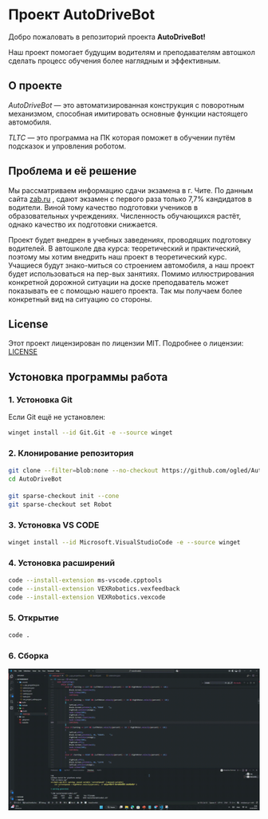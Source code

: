 # Проект AutoDriveBot
Добро пожаловать в репозиторий проекта **AutoDriveBot!**

Наш проект помогает будущим водителям и преподавателям автошкол сделать процесс обучения более наглядным и эффективным.

## О проекте
*AutoDriveBot* — это автоматизированная конструкция с поворотным механизмом, способная имитировать основные функции настоящего автомобиля.

*TLTC* — это программа на ПК которая поможет в обучении путём подсказок и упровления роботом.

## Проблема и её решение
Мы рассматриваем информацию сдачи экзамена в г. Чите. По данным сайта [zab.ru](https://zab.ru/) , сдают экзамен с первого раза только 7,7% кандидатов в водители. Виной тому качество подготовки учеников в образовательных учреждениях. Численность обучающихся растёт, однако качество их подготовки снижается.

Проект будет внедрен в учебных заведениях, проводящих подготовку водителей. В автошколе два курса: теоретический и практический, поэтому мы хотим внедрить наш проект в теоретический курс. Учащиеся будут знако-миться со строением автомобиля, а наш проект будет использоваться на пер-вых занятиях. Помимо иллюстрирования конкретной дорожной ситуации на доске преподаватель может показывать ее с помощью нашего проекта. Так мы получаем более конкретный вид на ситуацию со стороны.  

## License
Этот проект лицензирован по лицензии MIT. Подробнее о лицензии: [LICENSE](https://github.com/ogled/AutoDriveBot/edit/main/LICENSE)

## Устоновка программы работа
### 1.  Устоновка Git
Если Git ещё не установлен:
```bash
winget install --id Git.Git -e --source winget
```
### 2.  Клонирование репозитория
```bash
git clone --filter=blob:none --no-checkout https://github.com/ogled/AutoDriveBot.git
cd AutoDriveBot

git sparse-checkout init --cone
git sparse-checkout set Robot
```
### 3.  Устоновка VS CODE
```bash
winget install --id Microsoft.VisualStudioCode -e --source winget
```
### 4.  Устоновка расширений
```bash
code --install-extension ms-vscode.cpptools
code --install-extension VEXRobotics.vexfeedback
code --install-extension VEXRobotics.vexcode
```
### 5.  Открытие
```bash
code .
```
### 6.  Сборка
![Сборка](Assets/How%20to%20build.gif)

